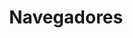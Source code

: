 ---
layout: category
taxonomy: Navegadores
entries_layout: grid
title: Navegadores
excerpt: "Los navegadores son aplicaciones de software que nos permiten visualizar las páginas web y navegar por ellas."
image:
  path: /images/covers/navegador.webp
  thumbnail: /images/covers/navegador.webp
  caption: Fotografía de [Freepik](hhttps://www.freepik.es/autor/freepik)
search: false
---